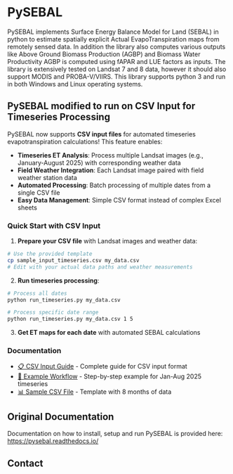 # PySEBAL

PySEBAL implements Surface Energy Balance Model for Land (SEBAL) in python to estimate spatially explicit Actual EvapoTranspiration maps from remotely sensed data. In addition the library also computes various outputs like Above Ground Biomass Production (AGBP) and Biomass Water Productivity AGBP is computed using fAPAR and LUE factors as inputs. The library is extensively tested on Landsat 7 and 8 data, however it should also support MODIS and PROBA-V/VIIRS. This library supports python 3 and run in both Windows and Linux operating systems.

## PySEBAL modified to run on CSV Input for Timeseries Processing

PySEBAL now supports **CSV input files** for automated timeseries evapotranspiration calculations! This feature enables:

- **Timeseries ET Analysis**: Process multiple Landsat images (e.g., January-August 2025) with corresponding weather data
- **Field Weather Integration**: Each Landsat image paired with field weather station data  
- **Automated Processing**: Batch processing of multiple dates from a single CSV file
- **Easy Data Management**: Simple CSV format instead of complex Excel sheets

### Quick Start with CSV Input

1. **Prepare your CSV file** with Landsat images and weather data:
```bash
# Use the provided template
cp sample_input_timeseries.csv my_data.csv
# Edit with your actual data paths and weather measurements
```

2. **Run timeseries processing**:
```bash
# Process all dates
python run_timeseries.py my_data.csv

# Process specific date range  
python run_timeseries.py my_data.csv 1 5
```

3. **Get ET maps for each date** with automated SEBAL calculations

### Documentation

- [📋 CSV Input Guide](CSV_INPUT_GUIDE.md) - Complete guide for CSV input format
- [🚀 Example Workflow](EXAMPLE_WORKFLOW.md) - Step-by-step example for Jan-Aug 2025 timeseries
- [📊 Sample CSV File](sample_input_timeseries.csv) - Template with 8 months of data

## Original Documentation
Documentation on how to install, setup and run PySEBAL is provided here: https://pysebal.readthedocs.io/

## Contact
